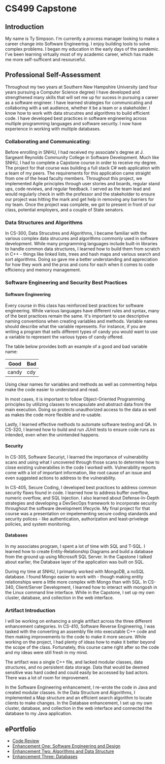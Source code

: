 # CS499 Capstone

## Introduction

My name is Ty Simpson. I'm currently a process manager looking to make a career change into Software Engineering. I enjoy building tools to solve complex problems. I began my education in the early days of the pandemic. I've been learning virtually most of my academic career, which has made me more self-sufficent and resourceful. 

## Professional Self-Assessment

Throughout my two years at Southern New Hampshire University (and four years pursuing a Computer Science degree) I have developed and strengthened many skills that will set me up for sucess in pursuing a career as a software engineer. I have learned strategies for communicating and collaboring with a set audience, whether it be a team or a stakeholder. I know how to work with data strucutres and algorithms to build efficient code. I have developed best practices in software engineering across multiple programming languages and software security. I now have experience in working with multiple databases. 

### Collaborating and Communicating:

Before enrolling in SNHU, I had received my associate's degree at J. Sargeant Reynolds Community College in Software Development. Much like SNHU, I had to complete a Capstone course in order to receive my degree. The project for that course was building a full stack C# web application with a team of my peers. The requirements for this application came straight from one of the head faculty members. Throughout this project, we implemented Agile principles through user stories and boards, regular stand ups, code reviews, and regular feedback. I served as the team lead and would regularly check in with the professor and the stakeholder to ensure our project was hitting the mark and get help in removing any barriers for my team. Once the project was complete, we got to present in front of our class, potential employers, and a couple of State senators. 

### Data Structures and Algorithms

In CS-300, Data Strucutres and Algorithms, I became familiar with the various complex data strucures and algorithms commonly used in software development. While many programming languages include built-in libraries to handle common data structures, I learned how to build them from scratch in C++ - things like linked lists, trees and hash maps and various search and sort algorithms. Doing so gave me a better understanding and appreciation for how they work and the pros and cons for each when it comes to code efficiency and memory management.

### Software Engineering and Security Best Practices

#### Software Engineering

Every course in this class has reinforced best practices for software engineering. While various languages have different rules and syntax, many of the best practices remain the same. It's important to use descriptive naming conventions when creating variables and methods. Variable names should describe what the variable represents. For instance, if you are writing a program that sells different types of candy you would want to use a variable to represent the various types of candy offered. 

The table below provides both an example of a good and bad variable name:

| Good  | Bad |
| ----  | --- |
| candy | cdy |

Using clear names for variables and methods as well as commenting helps make the code easier to understand and read.

In most cases, it is important to follow Object-Oriented Programming principles by utilizing classes to encapsulate and abstract data from the main execution. Doing so protects unauthorized access to the data as well as makes the code more flexible and re-usable. 

Lastly, I learned effective methods to automate software testing and QA. In CS-320, I learned how to build and run JUnit tests to ensure code runs as intended, even when the unintended happens. 

#### Security

In CS-305, Software Securiyt, I learned the importance of vulnerability scans and using what I uncovered through those scans to determine how to close existing vulnerabilies in the code I worked with. Vulnerability reports come with a lot of important information, like root cause of an issue and even suggested actions to address to the vulnerability. 

In CS-405, Secure Coding, I developed best practices to address common security flaws found in code. I learned how to address buffer overflow, numeric overflow, and SQL Injection. I also learned about Defense-In-Depth strategies and developing a DevSecOps framework to incorporate security throughout the software development lifecycle. My final project for that course was a presentation on impelementing secure coding standards and security polices - like authentication, authorization and least-privelege policies, and system monitoring.  

#### Databases

In my associates program, I spent a lot of time with SQL and T-SQL. I learned how to create Entity-Relationship Diagrams and build a database from the ground up using Microsoft SQL Server. In the Capstone I talked about earlier, the Database layer of the application was built on SQL.

During my time at SNHU, I primarily worked with MongoDB, a noSQL database. I found Mongo easier to work with - though making entity relationships were a little more complex with Mongo than with SQL. In CS-340, Client/Server Development, I learned how to interact with mongosh in the Linux command line interface. While in the Capstone, I set up my own cluster, database, and collection in the web interface.

### Artifact Introduction

I will be working on enhancing a single artifact across the three different enhancement categories. In CS-410, Software Reverse Engineering, I was tasked with the converting an assembly file into executable C++ code and then making improvements to the code to make it more secure. While working on the project, I had plenty of ideas how to make it better beyond the scope of the class. Fortunately, this course came right after so the code and my ideas were still fresh in my mind. 

The artifact was a single C++ file, and lacked modular classes, data structures, and no persistent data storage. Data that would be deemed sensitive was hard coded and could easily be accessed by bad actors. There was a lot of room for improvement. 

In the Software Engineering enhancement, I re-wrote the code in Java and created modular classes.
In the Data Structure and Algorithms, I implemented a Map structure and an efficient search algorithm to locate clients to make changes. 
In the Database enhancement, I set up my own cluster, database, and collection in the web interface and connected the database to my Java application. 


## ePortfolio
- [Code Review](codereview.md)
- [Enhancement One: Software Engineering and Design](enhancement_one.md)
- [Enhancement Two: Algorithms and Data Structure](enhancement_two.md)
- [Enhancement Three: Databases](enhancement_three.md)
